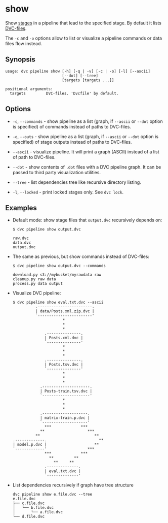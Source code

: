 # show

Show [stages](/doc/commands-reference/run) in a pipeline that lead to the
specified stage. By default it lists
[DVC-files](/doc/user-guide/dvc-file-format).

The `-c` and `-o` options allow to list or visualize a pipeline commands or data
files flow instead.

## Synopsis

```usage
usage: dvc pipeline show [-h] [-q | -v] [-c | -o] [-l] [--ascii]
                         [--dot] [--tree]
                         [targets [targets ...]]

positional arguments:
  targets         DVC-files. 'Dvcfile' by default.
```

## Options

- `-c`, `--commands` - show pipeline as a list (graph, if `--ascii` or `--dot`
  option is specified) of commands instead of paths to DVC-files.

- `-o`, `--outs` - show pipeline as a list (graph, if `--ascii` or `--dot`
  option is specified) of stage outputs instead of paths to DVC-files.

- `--ascii` - visualize pipeline. It will print a graph (ASCII) instead of a
  list of path to DVC-files.

- `--dot` - show contents of `.dot` files with a DVC pipeline graph. It can be
  passed to third party visualization utilities.

- `--tree` - list dependencies tree like recursive directory listing.

- `-l`, `--locked` - print locked stages only. See `dvc lock`.

## Examples

- Default mode: show stage files that `output.dvc` recursively depends on:

  ```dvc
  $ dvc pipeline show output.dvc

  raw.dvc
  data.dvc
  output.dvc
  ```

- The same as previous, but show commands instead of DVC-files:

  ```dvc
  $ dvc pipeline show output.dvc --commands

  download.py s3://mybucket/myrawdata raw
  cleanup.py raw data
  process.py data output
  ```

- Visualize DVC pipeline:

  ```dvc
  $ dvc pipeline show eval.txt.dvc --ascii
            .------------------------.
            | data/Posts.xml.zip.dvc |
            `------------------------'
                        *
                        *
                        *
                .---------------.
                | Posts.xml.dvc |
                `---------------'
                        *
                        *
                        *
                .---------------.
                | Posts.tsv.dvc |
                `---------------'
                        *
                        *
                        *
              .---------------------.
              | Posts-train.tsv.dvc |
              `---------------------'
                        *
                        *
                        *
              .--------------------.
              | matrix-train.p.dvc |
              `--------------------'
                ***             ***
              **                   ***
            **                        **
  .-------------.                       **
  | model.p.dvc |                     **
  `-------------'                  ***
                ***             ***
                  **         **
                    **     **
                .--------------.
                | eval.txt.dvc |
                `--------------'
  ```

- List dependencies recursively if graph have tree structure

  ```dvc
  dvc pipeline show e.file.dvc --tree
  e.file.dvc
  ├── c.file.dvc
  │   └── b.file.dvc
  │       └── a.file.dvc
  └── d.file.dvc
  ```
